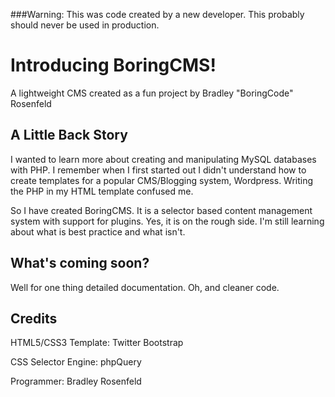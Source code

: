 ###Warning: This was code created by a new developer. This probably should never be used in production.

# Introducing BoringCMS!
A lightweight CMS created as a fun project by Bradley "BoringCode" Rosenfeld

## A Little Back Story
I wanted to learn more about creating and manipulating MySQL databases with PHP.
I remember when I first started out I didn't understand how to create templates for a popular CMS/Blogging system, Wordpress. Writing the PHP in my HTML template confused me.

So I have created BoringCMS. It is a selector based content management system with support for plugins.
Yes, it is on the rough side. I'm still learning about what is best practice and what isn't.

## What's coming soon?
Well for one thing detailed documentation. Oh, and cleaner code.

## Credits
HTML5/CSS3 Template: Twitter Bootstrap

CSS Selector Engine: phpQuery

Programmer: Bradley Rosenfeld
